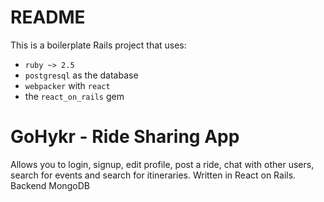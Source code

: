 # README

This is a boilerplate Rails project that uses:

* `ruby ~> 2.5`
* `postgresql` as the database
* `webpacker` with `react`
* the `react_on_rails` gem

# GoHykr - Ride Sharing App

Allows you to login, signup, edit profile, post a ride, chat with other users, search for events and search for itineraries.
Written in React on Rails. Backend MongoDB
